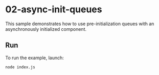 # 02-async-init-queues

This sample demonstrates how to use pre-initialization queues with an asynchronously initialized component.

## Run

To run the example, launch:

```
node index.js
```
